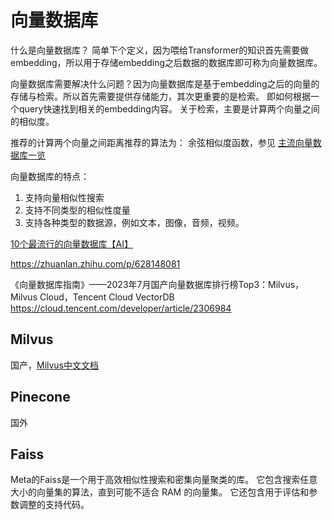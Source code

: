 # 向量数据库

什么是向量数据库？
简单下个定义，因为喂给Transformer的知识首先需要做embedding，所以用于存储embedding之后数据的数据库即可称为向量数据库。

向量数据库需要解决什么问题？因为向量数据库是基于embedding之后的向量的存储与检索。所以首先需要提供存储能力，其次更重要的是检索。 即如何根据一个query快速找到相关的embedding内容。 关于检索，主要是计算两个向量之间的相似度。

推荐的计算两个向量之间距离推荐的算法为： 余弦相似度函数，参见 [主流向量数据库一览](https://zhuanlan.zhihu.com/p/628148081) 


向量数据库的特点：
1. 支持向量相似性搜索
2. 支持不同类型的相似性度量
3. 支持各种类型的数据源，例如文本，图像，音频，视频。 

[10个最流行的向量数据库【AI】](https://blog.csdn.net/shebao3333/article/details/130438194)


https://zhuanlan.zhihu.com/p/628148081

《向量数据库指南》——2023年7月国产向量数据库排行榜Top3：Milvus，Milvus Cloud，Tencent Cloud VectorDB
https://cloud.tencent.com/developer/article/2306984


## Milvus 

国产，[Milvus中文文档](https://www.milvus-io.com/)



## Pinecone 

国外

## Faiss

Meta的Faiss是一个用于高效相似性搜索和密集向量聚类的库。 它包含搜索任意大小的向量集的算法，直到可能不适合 RAM 的向量集。 它还包含用于评估和参数调整的支持代码。

